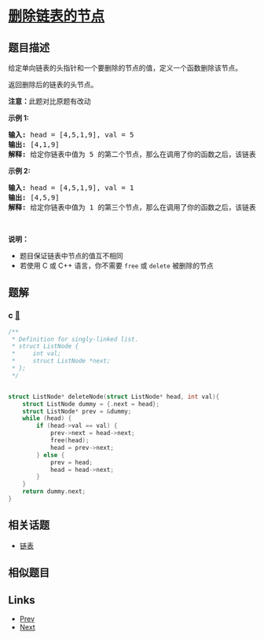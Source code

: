 
# [删除链表的节点](https://leetcode-cn.com/problems/shan-chu-lian-biao-de-jie-dian-lcof)

## 题目描述

<p>给定单向链表的头指针和一个要删除的节点的值，定义一个函数删除该节点。</p>

<p>返回删除后的链表的头节点。</p>

<p><strong>注意：</strong>此题对比原题有改动</p>

<p><strong>示例 1:</strong></p>

<pre><strong>输入:</strong> head = [4,5,1,9], val = 5
<strong>输出:</strong> [4,1,9]
<strong>解释: </strong>给定你链表中值为&nbsp;5&nbsp;的第二个节点，那么在调用了你的函数之后，该链表应变为 4 -&gt; 1 -&gt; 9.
</pre>

<p><strong>示例 2:</strong></p>

<pre><strong>输入:</strong> head = [4,5,1,9], val = 1
<strong>输出:</strong> [4,5,9]
<strong>解释: </strong>给定你链表中值为&nbsp;1&nbsp;的第三个节点，那么在调用了你的函数之后，该链表应变为 4 -&gt; 5 -&gt; 9.
</pre>

<p>&nbsp;</p>

<p><strong>说明：</strong></p>

<ul>
	<li>题目保证链表中节点的值互不相同</li>
	<li>若使用 C 或 C++ 语言，你不需要 <code>free</code> 或 <code>delete</code> 被删除的节点</li>
</ul>


## 题解

### c [🔗](shan-chu-lian-biao-de-jie-dian-lcof.c) 
```c
/**
 * Definition for singly-linked list.
 * struct ListNode {
 *     int val;
 *     struct ListNode *next;
 * };
 */


struct ListNode* deleteNode(struct ListNode* head, int val){
    struct ListNode dummy = {.next = head};
    struct ListNode* prev = &dummy;
    while (head) {
        if (head->val == val) {
            prev->next = head->next;
            free(head);
            head = prev->next;
        } else {
            prev = head;
            head = head->next;
        }
    }
    return dummy.next;
}
```


## 相关话题

- [链表](../../tags/linked-list.md) 


## 相似题目



## Links

- [Prev](../fan-zhuan-lian-biao-lcof/README.md) 
- [Next](../zui-xiao-de-kge-shu-lcof/README.md) 

